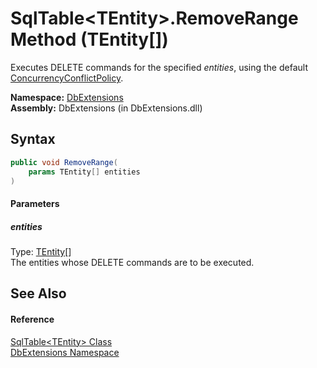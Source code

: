 SqlTable&lt;TEntity>.RemoveRange Method (TEntity[])
===================================================
Executes DELETE commands for the specified *entities*, using the default [ConcurrencyConflictPolicy][1].

**Namespace:** [DbExtensions][2]  
**Assembly:** DbExtensions (in DbExtensions.dll)

Syntax
------

```csharp
public void RemoveRange(
	params TEntity[] entities
)
```

#### Parameters

##### *entities*
Type: [TEntity][3][]  
The entities whose DELETE commands are to be executed.


See Also
--------

#### Reference
[SqlTable&lt;TEntity> Class][3]  
[DbExtensions Namespace][2]  

[1]: ../ConcurrencyConflictPolicy/README.md
[2]: ../README.md
[3]: README.md